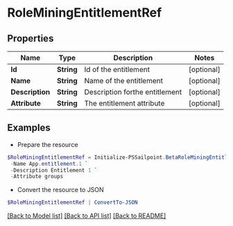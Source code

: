 # RoleMiningEntitlementRef
## Properties

Name | Type | Description | Notes
------------ | ------------- | ------------- | -------------
**Id** | **String** | Id of the entitlement | [optional] 
**Name** | **String** | Name of the entitlement | [optional] 
**Description** | **String** | Description forthe entitlement | [optional] 
**Attribute** | **String** | The entitlement attribute | [optional] 

## Examples

- Prepare the resource
```powershell
$RoleMiningEntitlementRef = Initialize-PSSailpoint.BetaRoleMiningEntitlementRef  -Id 2c91808a7e95e6e0017e96e2086206c8 `
 -Name App.entitlement.1 `
 -Description Entitlement 1 `
 -Attribute groups
```

- Convert the resource to JSON
```powershell
$RoleMiningEntitlementRef | ConvertTo-JSON
```

[[Back to Model list]](../README.md#documentation-for-models) [[Back to API list]](../README.md#documentation-for-api-endpoints) [[Back to README]](../README.md)

